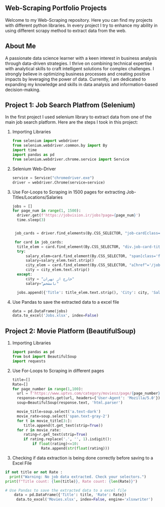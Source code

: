 ## Web-Scraping Portfolio Projects
Welcome to my Web-Scraping repository. Here you can find my projects with different python libraries. In every project I try to enhance my ability in using different scrapy method to extract
data from the web.

## About Me
A passionate data science learner with a keen interest in business analysis through data-driven strategies. I thrive on combining technical expertise with analytical skills to craft intelligent solutions for complex challenges. I strongly believe in optimizing business processes and creating positive impacts by leveraging the power of data. Currently, I am dedicated to expanding my knowledge and skills in data analysis and information-based decision-making.

## Project 1: Job Search Platfrom (Selenium)
In the first project I used selenium library to extract data from one of the main job search platform. Here are the steps I took in this project:
1) Importing Libraries
   
      ```python
      from selenium import webdriver
      from selenium.webdriver.common.by import By
      import time
      import pandas as pd
      from selenium.webdriver.chrome.service import Service
      
2) Selenium Web-Driver
      ```python
      service = Service("chromedriver.exe")
      driver = webdriver.Chrome(service=service)
      
3) Use For-Loops to Scraping in 1500 pages for extracting Job-Titles/Locations/Salaries
      ```python
      jobs = []
      for page_num in range(1, 1500):
        driver.get(f'https://jobvision.ir/jobs?page={page_num}')
        time.sleep(3)


       job_cards = driver.find_elements(By.CSS_SELECTOR, "job-card[class='col-12 row cursor px-0 ng-star-inserted']")

       for card in job_cards:
        title_elem = card.find_element(By.CSS_SELECTOR, "div.job-card-title")
        try:
            salary_elem=card.find_element(By.CSS_SELECTOR, "span[class='font-size-12px']")
            salary=salary_elem.text.strip()
            city_elem = card.find_element(By.CSS_SELECTOR, "a[href^='/jobs/category/in-all-cities']")
            city = city_elem.text.strip()
        except:
            city = "خارج از تهران"
            salary="نامشخص"

        jobs.append({'Title': title_elem.text.strip(), 'City': city, 'Salary': salary})

4) Use Pandas to save the extracted data to a excel file
      ```python
      data = pd.DataFrame(jobs)
      data.to_excel('Jobs.xlsx', index=False)

## Project 2: Movie Platform (BeautifulSoup)

1) Importing Libraries
   
   ```python
   import pandas as pd
   from bs4 import BeautifulSoup
   import requests

2) Use For-Loops to Scraping in different pages

   ```python
   title=[]
   Rate=[]
   for page_number in range(1,100):
     url = f'https://www.uptvs.com/category/moviesz/page/{page_number}'
     response=requests.get(url, headers={'User-Agent': 'Mozilla/5.0'})
     soup=BeautifulSoup(response.text, 'html.parser')

     movie_title=soup.select('a.text-dark')
     movie_rate=soup.select('span.text-gray-2')
     for t in movie_title[3:]:
        title.append(t.get_text(strip=True))
     for r in movie_rate:
        rating=r.get_text(strip=True)
        if rating.replace('.', '', 1).isdigit():
            if float(rating)<=10:
                Rate.append(str(float(rating)))

3) Checking if data extraction is being done correctly before saving to a Excel File
  ```python
  if not title or not Rate :
    print("Warning: No job data extracted. Check your selectors.")
  print(f"Title count: {len(title)}, Rate count: {len(Rate)}")

# Use Pandas to save the extracted data to a excel file
      data = pd.DataFrame({'Title': title, 'Rate': Rate})
       data.to_excel('Movies.xlsx', index=False, engine='xlsxwriter')
